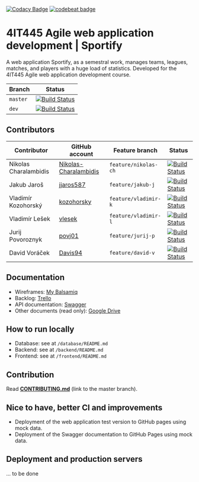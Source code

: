 [![Codacy Badge](https://api.codacy.com/project/badge/Grade/60b0852d944d41b49262f33defd9051e)](https://www.codacy.com/manual/Nikolas-Charalambidis/4IT445?utm_source=github.com&amp;utm_medium=referral&amp;utm_content=Nikolas-Charalambidis/4IT445&amp;utm_campaign=Badge_Grade)
[![codebeat badge](https://codebeat.co/badges/367e1edc-4f5b-4b5c-aad0-2e0d95d5c334)](https://codebeat.co/projects/github-com-nikolas-charalambidis-4it445-dev)

# 4IT445 Agile web application development | Sportify

A web application Sportify, as a semestral work, manages teams, leagues, matches, and players with a huge load of statistics. Developed for the 4IT445 Agile web application development course.

| Branch | Status |
|-------------|--------|
| `master` | [![Build Status](https://travis-ci.org/Nikolas-Charalambidis/4IT445.svg?branch=master)](https://travis-ci.org/Nikolas-Charalambidis/4IT445/branches) |
| `dev` | [![Build Status](https://travis-ci.org/Nikolas-Charalambidis/4IT445.svg?branch=dev)](https://travis-ci.org/Nikolas-Charalambidis/4IT445/branches) |

## Contributors

| Contributor | GitHub account | Feature branch | Status |
|-------------|----------------|----------------|--------|
| Nikolas Charalambidis | [Nikolas-Charalambidis](https://github.com/Nikolas-Charalambidis) | `feature/nikolas-ch` | [![Build Status](https://travis-ci.org/Nikolas-Charalambidis/4IT445.svg?branch=feature%2Fnikolas-ch)](https://travis-ci.org/Nikolas-Charalambidis/4IT445/branches) |
| Jakub Jaroš | [jjaros587](https://github.com/jjaros587) | `feature/jakub-j` | [![Build Status](https://travis-ci.org/Nikolas-Charalambidis/4IT445.svg?branch=feature%2Fjakub-j)](https://travis-ci.org/Nikolas-Charalambidis/4IT445/branches) |
| Vladimír Kozohorský | [kozohorsky](https://github.com/kozohorsky) | `feature/vladimir-k` | [![Build Status](https://travis-ci.org/Nikolas-Charalambidis/4IT445.svg?branch=feature%2Fvladimir-k)](https://travis-ci.org/Nikolas-Charalambidis/4IT445/branches) |
| Vladimír Lešek | [vlesek](https://github.com/vlesek) | `feature/vladimir-l` | [![Build Status](https://travis-ci.org/Nikolas-Charalambidis/4IT445.svg?branch=feature%2Fvladimir-l)](https://travis-ci.org/Nikolas-Charalambidis/4IT445/branches) |
| Jurij Povoroznyk | [povj01](https://github.com/povj01) |`feature/jurij-p` | [![Build Status](https://travis-ci.org/Nikolas-Charalambidis/4IT445.svg?branch=feature%2Fjurij-p)](https://travis-ci.org/Nikolas-Charalambidis/4IT445/branches) |
| David Voráček | [Davis94](https://github.com/Davis94) | `feature/david-v` | [![Build Status](https://travis-ci.org/Nikolas-Charalambidis/4IT445.svg?branch=feature%2Fdavid-v)](https://travis-ci.org/Nikolas-Charalambidis/4IT445/branches) |

## Documentation
- Wireframes: [My Balsamiq](https://4it445.mybalsamiq.com/projects/sportify8)
- Backlog: [Trello](https://trello.com/b/xdKjZ1aC/sportify)
- API documentation: [Swagger](http://localhost:3001/docs/v1)
- Other documents (read only): [Google Drive](https://drive.google.com/drive/folders/1HR7KYamV8zcGRj8VAkLtMEJI15myPq_-?usp=sharing)  

## How to run locally

- Database: see at `/database/README.md`
- Backend: see at `/backend/README.md`
- Frontend: see at `/frontend/README.md`

## Contribution

Read [**CONTRIBUTING.md**](https://github.com/Nikolas-Charalambidis/4IT445/blob/master/CONTRIBUTING.md) (link to the master branch).

## Nice to have, better CI and improvements

- Deployment of the web application test version to GitHub pages using mock data.
- Deployment of the Swagger documentation to GitHub Pages using mock data.

## Deployment and production servers

... to be done
